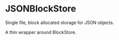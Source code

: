 # JSONBlockStore
Single file, block allocated storage for JSON objects.

A thin wrapper around BlockStore.
